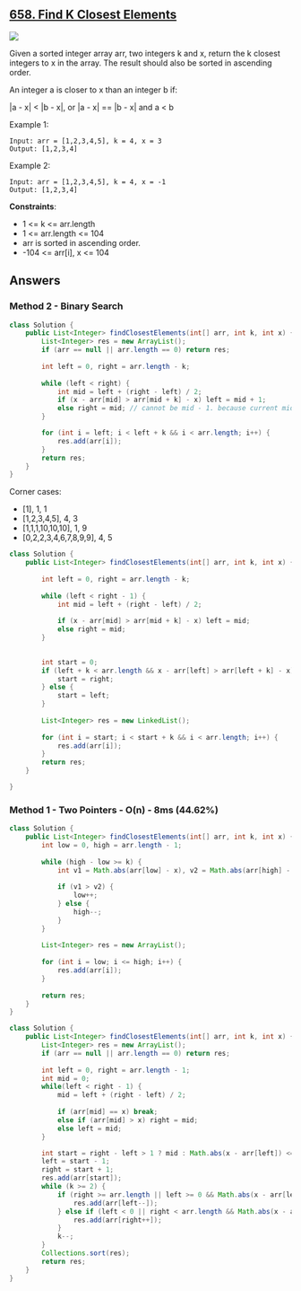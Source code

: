 ## [658. Find K Closest Elements](https://leetcode.com/problems/find-k-closest-elements/)

![](https://github.com/weltond/DataStructure/blob/master/medium.PNG)

Given a sorted integer array arr, two integers k and x, return the k closest integers to x in the array. The result should also be sorted in ascending order.

An integer a is closer to x than an integer b if:

|a - x| < |b - x|, or
|a - x| == |b - x| and a < b
 

Example 1:

```
Input: arr = [1,2,3,4,5], k = 4, x = 3
Output: [1,2,3,4]
```

Example 2:
```
Input: arr = [1,2,3,4,5], k = 4, x = -1
Output: [1,2,3,4]
``` 

**Constraints**:

- 1 <= k <= arr.length
- 1 <= arr.length <= 104
- arr is sorted in ascending order.
- -104 <= arr[i], x <= 104

## Answers

### Method 2 - Binary Search

```java
class Solution {
    public List<Integer> findClosestElements(int[] arr, int k, int x) {
        List<Integer> res = new ArrayList();
        if (arr == null || arr.length == 0) return res;
        
        int left = 0, right = arr.length - k;
        
        while (left < right) {
            int mid = left + (right - left) / 2;
            if (x - arr[mid] > arr[mid + k] - x) left = mid + 1;
            else right = mid; // cannot be mid - 1. because current mid might be included?
        }

        for (int i = left; i < left + k && i < arr.length; i++) {
            res.add(arr[i]);
        }
        return res;
    }
}
```

Corner cases: 
- [1], 1, 1
- [1,2,3,4,5], 4, 3
- [1,1,1,10,10,10], 1, 9
- [0,2,2,3,4,6,7,8,9,9], 4, 5
 
```java
class Solution {
    public List<Integer> findClosestElements(int[] arr, int k, int x) {
        
        int left = 0, right = arr.length - k;
        
        while (left < right - 1) {
            int mid = left + (right - left) / 2;
            
            if (x - arr[mid] > arr[mid + k] - x) left = mid;
            else right = mid;
        }

        
        int start = 0;
        if (left + k < arr.length && x - arr[left] > arr[left + k] - x) {
            start = right;
        } else {
            start = left;
        }
        
        List<Integer> res = new LinkedList();
        
        for (int i = start; i < start + k && i < arr.length; i++) {
            res.add(arr[i]);
        }
        return res;
    }

}
```

### Method 1 - Two Pointers - O(n) - 8ms (44.62%)

```java
class Solution {
    public List<Integer> findClosestElements(int[] arr, int k, int x) {
        int low = 0, high = arr.length - 1;
        
        while (high - low >= k) {
            int v1 = Math.abs(arr[low] - x), v2 = Math.abs(arr[high] - x);
            
            if (v1 > v2) {
                low++;
            } else {
                high--;
            }
        }
        
        List<Integer> res = new ArrayList();
        
        for (int i = low; i <= high; i++) {
            res.add(arr[i]);
        }
        
        return res;
    }
}
```
```java
class Solution {
    public List<Integer> findClosestElements(int[] arr, int k, int x) {
        List<Integer> res = new ArrayList();
        if (arr == null || arr.length == 0) return res;
        
        int left = 0, right = arr.length - 1;
        int mid = 0;
        while(left < right - 1) {
            mid = left + (right - left) / 2;
            
            if (arr[mid] == x) break;
            else if (arr[mid] > x) right = mid;
            else left = mid;
        }

        int start = right - left > 1 ? mid : Math.abs(x - arr[left]) <= Math.abs(x - arr[right]) ? left : right;
        left = start - 1;
        right = start + 1;
        res.add(arr[start]);
        while (k >= 2) {
            if (right >= arr.length || left >= 0 && Math.abs(x - arr[left]) <= Math.abs(x - arr[right])) {
                res.add(arr[left--]);
            } else if (left < 0 || right < arr.length && Math.abs(x - arr[left]) > Math.abs(x - arr[right])) {
                res.add(arr[right++]);
            }
            k--;
        }
        Collections.sort(res);
        return res;
    }
}
```
